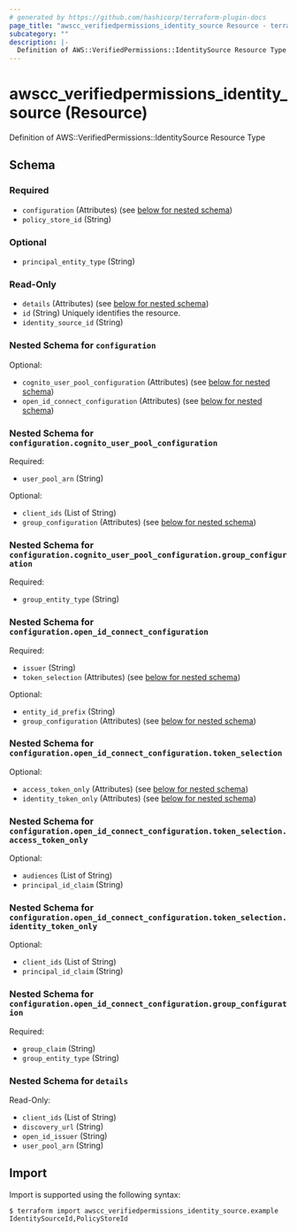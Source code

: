```yaml
---
# generated by https://github.com/hashicorp/terraform-plugin-docs
page_title: "awscc_verifiedpermissions_identity_source Resource - terraform-provider-awscc"
subcategory: ""
description: |-
  Definition of AWS::VerifiedPermissions::IdentitySource Resource Type
---
```


# awscc_verifiedpermissions_identity_source (Resource)

Definition of AWS::VerifiedPermissions::IdentitySource Resource Type



<!-- schema generated by tfplugindocs -->
## Schema

### Required

- `configuration` (Attributes) (see [below for nested schema](#nestedatt--configuration))
- `policy_store_id` (String)

### Optional

- `principal_entity_type` (String)

### Read-Only

- `details` (Attributes) (see [below for nested schema](#nestedatt--details))
- `id` (String) Uniquely identifies the resource.
- `identity_source_id` (String)

<a id="nestedatt--configuration"></a>
### Nested Schema for `configuration`

Optional:

- `cognito_user_pool_configuration` (Attributes) (see [below for nested schema](#nestedatt--configuration--cognito_user_pool_configuration))
- `open_id_connect_configuration` (Attributes) (see [below for nested schema](#nestedatt--configuration--open_id_connect_configuration))

<a id="nestedatt--configuration--cognito_user_pool_configuration"></a>
### Nested Schema for `configuration.cognito_user_pool_configuration`

Required:

- `user_pool_arn` (String)

Optional:

- `client_ids` (List of String)
- `group_configuration` (Attributes) (see [below for nested schema](#nestedatt--configuration--cognito_user_pool_configuration--group_configuration))

<a id="nestedatt--configuration--cognito_user_pool_configuration--group_configuration"></a>
### Nested Schema for `configuration.cognito_user_pool_configuration.group_configuration`

Required:

- `group_entity_type` (String)



<a id="nestedatt--configuration--open_id_connect_configuration"></a>
### Nested Schema for `configuration.open_id_connect_configuration`

Required:

- `issuer` (String)
- `token_selection` (Attributes) (see [below for nested schema](#nestedatt--configuration--open_id_connect_configuration--token_selection))

Optional:

- `entity_id_prefix` (String)
- `group_configuration` (Attributes) (see [below for nested schema](#nestedatt--configuration--open_id_connect_configuration--group_configuration))

<a id="nestedatt--configuration--open_id_connect_configuration--token_selection"></a>
### Nested Schema for `configuration.open_id_connect_configuration.token_selection`

Optional:

- `access_token_only` (Attributes) (see [below for nested schema](#nestedatt--configuration--open_id_connect_configuration--token_selection--access_token_only))
- `identity_token_only` (Attributes) (see [below for nested schema](#nestedatt--configuration--open_id_connect_configuration--token_selection--identity_token_only))

<a id="nestedatt--configuration--open_id_connect_configuration--token_selection--access_token_only"></a>
### Nested Schema for `configuration.open_id_connect_configuration.token_selection.access_token_only`

Optional:

- `audiences` (List of String)
- `principal_id_claim` (String)


<a id="nestedatt--configuration--open_id_connect_configuration--token_selection--identity_token_only"></a>
### Nested Schema for `configuration.open_id_connect_configuration.token_selection.identity_token_only`

Optional:

- `client_ids` (List of String)
- `principal_id_claim` (String)



<a id="nestedatt--configuration--open_id_connect_configuration--group_configuration"></a>
### Nested Schema for `configuration.open_id_connect_configuration.group_configuration`

Required:

- `group_claim` (String)
- `group_entity_type` (String)




<a id="nestedatt--details"></a>
### Nested Schema for `details`

Read-Only:

- `client_ids` (List of String)
- `discovery_url` (String)
- `open_id_issuer` (String)
- `user_pool_arn` (String)

## Import

Import is supported using the following syntax:

```shell
$ terraform import awscc_verifiedpermissions_identity_source.example IdentitySourceId,PolicyStoreId
```
